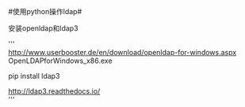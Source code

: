 #使用python操作ldap#

安装openldap和ldap3

'''  
http://www.userbooster.de/en/download/openldap-for-windows.aspx  
OpenLDAPforWindows_x86.exe  

pip install ldap3  

http://ldap3.readthedocs.io/  
'''